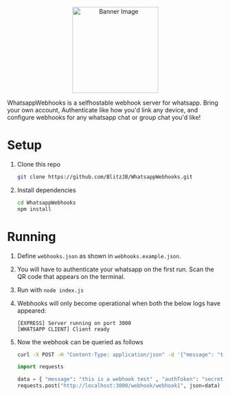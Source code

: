 
<p align="center">
  <img width="200" src="https://github.com/BlitzJB/WhatsappWebhooks/assets/88381529/5335a7a1-b299-4630-923b-abc81ae5298e" alt="Banner Image" />
</p>
WhatsappWebhooks is a selfhostable webhook server for whatsapp. Bring your own account, Authenticate like how you'd link any device, and configure webhooks for any whatsapp chat or group chat you'd like!

# Setup
1. Clone this repo
    ```bash
    git clone https://github.com/BlitzJB/WhatsappWebhooks.git
    ```

2. Install dependencies
    ```bash
    cd WhatsappWebhooks
    npm install
    ```

# Running
1. Define `webhooks.json` as shown in `webhooks.example.json`.

2. You will have to authenticate your whatsapp on the first run. Scan the QR code that appears on the terminal.

3. Run with `node index.js`

4. Webhooks will only become operational when both the below logs have appeared:
    ```
    [EXPRESS] Server running on port 3000
    [WHATSAPP CLIENT] Client ready
    ```

5. Now the webhook can be queried as follows
    ```bash
    curl -X POST -H "Content-Type: application/json" -d '{"message": "this is a webhook test", "authToken": "secret token"}' http://localhost:3000/webhook/webhook1
    ```
    ```python
    import requests

    data = { "message": "this is a webhook test" , "authToken": "secret token"}
    requests.post("http://localhost:3000/webhook/webhook1", json=data)
    ```
